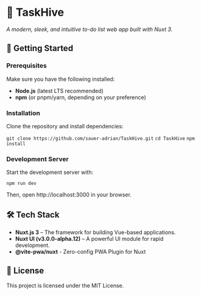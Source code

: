 
# 🐝 TaskHive

_A modern, sleek, and intuitive to-do list web app built with Nuxt 3._

## 🚀 Getting Started

### Prerequisites

Make sure you have the following installed:

-   **Node.js** (latest LTS recommended)
-   **npm** (or pnpm/yarn, depending on your preference)

### Installation

Clone the repository and install dependencies:

`git clone https://github.com/sauer-adrian/TaskHive.git`
`cd TaskHive`
`npm install` 

### Development Server

Start the development server with:

`npm run dev` 

Then, open http://localhost:3000 in your browser.

## 🛠️ Tech Stack

-   **Nuxt.js 3** – The framework for building Vue-based applications.
-   **Nuxt UI (v3.0.0-alpha.12)** – A powerful UI module for rapid development.
-   **@vite-pwa/nuxt** - Zero-config PWA Plugin for Nuxt

## 📜 License

This project is licensed under the MIT License.